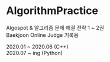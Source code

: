 # AlgorithmPractice

Algospot & 알고리즘 문제 해결 전략 1 ~ 2권 <br>
Baekjoon Online Judge 기록용 <br>

2020.01 ~ 2020.06 (C++)<br>
2020.07 ~ ing (Python)
